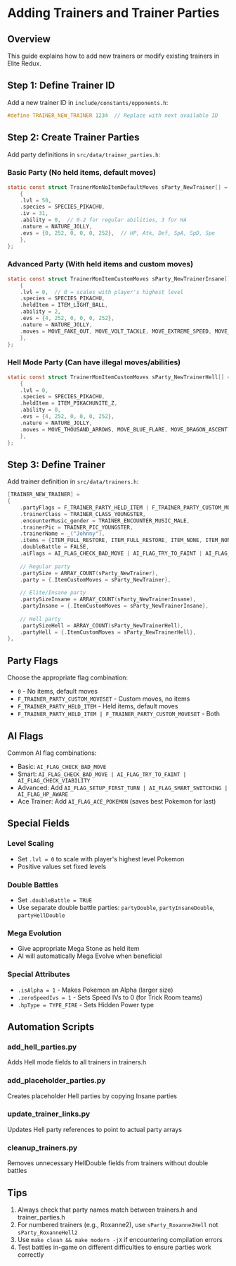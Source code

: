 # Adding Trainers and Trainer Parties

## Overview

This guide explains how to add new trainers or modify existing trainers in Elite Redux.

## Step 1: Define Trainer ID

Add a new trainer ID in `include/constants/opponents.h`:

```c
#define TRAINER_NEW_TRAINER 1234  // Replace with next available ID
```

## Step 2: Create Trainer Parties

Add party definitions in `src/data/trainer_parties.h`:

### Basic Party (No held items, default moves)
```c
static const struct TrainerMonNoItemDefaultMoves sParty_NewTrainer[] = {
    {
    .lvl = 50,
    .species = SPECIES_PIKACHU,
    .iv = 31,
    .ability = 0,  // 0-2 for regular abilities, 3 for HA
    .nature = NATURE_JOLLY,
    .evs = {0, 252, 0, 0, 0, 252},  // HP, Atk, Def, SpA, SpD, Spe
    },
};
```

### Advanced Party (With held items and custom moves)
```c
static const struct TrainerMonItemCustomMoves sParty_NewTrainerInsane[] = {
    {
    .lvl = 0,  // 0 = scales with player's highest level
    .species = SPECIES_PIKACHU,
    .heldItem = ITEM_LIGHT_BALL,
    .ability = 2,
    .evs = {4, 252, 0, 0, 0, 252},
    .nature = NATURE_JOLLY,
    .moves = MOVE_FAKE_OUT, MOVE_VOLT_TACKLE, MOVE_EXTREME_SPEED, MOVE_SURF
    },
};
```

### Hell Mode Party (Can have illegal moves/abilities)
```c
static const struct TrainerMonItemCustomMoves sParty_NewTrainerHell[] = {
    {
    .lvl = 0,
    .species = SPECIES_PIKACHU,
    .heldItem = ITEM_PIKACHUNITE_Z,
    .ability = 0,
    .evs = {4, 252, 0, 0, 0, 252},
    .nature = NATURE_JOLLY,
    .moves = MOVE_THOUSAND_ARROWS, MOVE_BLUE_FLARE, MOVE_DRAGON_ASCENT, MOVE_JUDGMENT
    },
};
```

## Step 3: Define Trainer

Add trainer definition in `src/data/trainers.h`:

```c
[TRAINER_NEW_TRAINER] = 
{
    .partyFlags = F_TRAINER_PARTY_HELD_ITEM | F_TRAINER_PARTY_CUSTOM_MOVESET,
    .trainerClass = TRAINER_CLASS_YOUNGSTER,
    .encounterMusic_gender = TRAINER_ENCOUNTER_MUSIC_MALE,
    .trainerPic = TRAINER_PIC_YOUNGSTER,
    .trainerName = _("Johnny"),
    .items = {ITEM_FULL_RESTORE, ITEM_FULL_RESTORE, ITEM_NONE, ITEM_NONE},
    .doubleBattle = FALSE,
    .aiFlags = AI_FLAG_CHECK_BAD_MOVE | AI_FLAG_TRY_TO_FAINT | AI_FLAG_CHECK_VIABILITY,
    
    // Regular party
    .partySize = ARRAY_COUNT(sParty_NewTrainer),
    .party = {.ItemCustomMoves = sParty_NewTrainer},
    
    // Elite/Insane party
    .partySizeInsane = ARRAY_COUNT(sParty_NewTrainerInsane),
    .partyInsane = {.ItemCustomMoves = sParty_NewTrainerInsane},
    
    // Hell party
    .partySizeHell = ARRAY_COUNT(sParty_NewTrainerHell),
    .partyHell = {.ItemCustomMoves = sParty_NewTrainerHell},
},
```

## Party Flags

Choose the appropriate flag combination:
- `0` - No items, default moves
- `F_TRAINER_PARTY_CUSTOM_MOVESET` - Custom moves, no items
- `F_TRAINER_PARTY_HELD_ITEM` - Held items, default moves
- `F_TRAINER_PARTY_HELD_ITEM | F_TRAINER_PARTY_CUSTOM_MOVESET` - Both

## AI Flags

Common AI flag combinations:
- Basic: `AI_FLAG_CHECK_BAD_MOVE`
- Smart: `AI_FLAG_CHECK_BAD_MOVE | AI_FLAG_TRY_TO_FAINT | AI_FLAG_CHECK_VIABILITY`
- Advanced: Add `AI_FLAG_SETUP_FIRST_TURN | AI_FLAG_SMART_SWITCHING | AI_FLAG_HP_AWARE`
- Ace Trainer: Add `AI_FLAG_ACE_POKEMON` (saves best Pokemon for last)

## Special Fields

### Level Scaling
- Set `.lvl = 0` to scale with player's highest level Pokemon
- Positive values set fixed levels

### Double Battles
- Set `.doubleBattle = TRUE`
- Use separate double battle parties: `partyDouble`, `partyInsaneDouble`, `partyHellDouble`

### Mega Evolution
- Give appropriate Mega Stone as held item
- AI will automatically Mega Evolve when beneficial

### Special Attributes
- `.isAlpha = 1` - Makes Pokemon an Alpha (larger size)
- `.zeroSpeedIvs = 1` - Sets Speed IVs to 0 (for Trick Room teams)
- `.hpType = TYPE_FIRE` - Sets Hidden Power type

## Automation Scripts

### add_hell_parties.py
Adds Hell mode fields to all trainers in trainers.h

### add_placeholder_parties.py  
Creates placeholder Hell parties by copying Insane parties

### update_trainer_links.py
Updates Hell party references to point to actual party arrays

### cleanup_trainers.py
Removes unnecessary HellDouble fields from trainers without double battles

## Tips

1. Always check that party names match between trainers.h and trainer_parties.h
2. For numbered trainers (e.g., Roxanne2), use `sParty_Roxanne2Hell` not `sParty_RoxanneHell2`
3. Use `make clean && make modern -jX` if encountering compilation errors
4. Test battles in-game on different difficulties to ensure parties work correctly